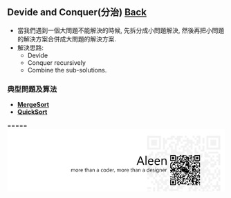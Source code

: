 ## Devide and Conquer(分治)	[Back](./../Analysis.md)
- 當我們遇到一個大問題不能解決的時候, 先拆分成小問題解決, 然後再把小問題的解決方案合併成大問題的解決方案.
- 解決思路:
	- Devide
	- Conquer recursively
	- Combine the sub-solutions.

### 典型問題及算法
- [**MergeSort**](./../../Sort/MergeSort/MergeSort.md)
- [**QuickSort**](./../../Sort/QuickSort/QuickSort.md)

=====
<a href="http://aleen42.github.io/" target="_blank" ><img src="./../../../pic/tail.gif"></a>
